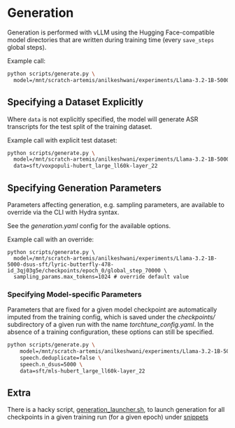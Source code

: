 # Generation

Generation is performed with vLLM using the Hugging Face-compatible model directories that are written during training time (every `save_steps` global steps). 

Example call:

```bash
python scripts/generate.py \
  model=/mnt/scratch-artemis/anilkeshwani/experiments/Llama-3.2-1B-5000-dsus-sft/lyric-butterfly-478-id_3qj03g5e/checkpoints/epoch_0/global_step_70000
```

## Specifying a Dataset Explicitly

Where `data` is not explicitly specified, the model will generate ASR transcripts for the test split of the training dataset. 

Example call with explicit test dataset:

```bash
python scripts/generate.py \
  model=/mnt/scratch-artemis/anilkeshwani/experiments/Llama-3.2-1B-5000-dsus-sft/lyric-butterfly-478-id_3qj03g5e/checkpoints/epoch_0/global_step_70000 \
  data=sft/voxpopuli-hubert_large_ll60k-layer_22
```

## Specifying Generation Parameters

Parameters affecting generation, e.g. sampling parameters, are available to override via the CLI with Hydra syntax. 

See the _generation.yaml_ config for the available options.

Example call with an override:

```
python scripts/generate.py \
  model=/mnt/scratch-artemis/anilkeshwani/experiments/Llama-3.2-1B-5000-dsus-sft/lyric-butterfly-478-id_3qj03g5e/checkpoints/epoch_0/global_step_70000 \
  sampling_params.max_tokens=1024 # override default value
```

### Specifying Model-specific Parameters

Parameters that are fixed for a given model checkpoint are automatically imputed from the training config, which is saved under the _checkpoints/_ subdirectory of a given run with the name _torchtune_config.yaml_. In the absence of a training configuration, these options can still be specified.

```bash
python scripts/generate.py \
    model=/mnt/scratch-artemis/anilkeshwani/experiments/Llama-3.2-1B-5000-dsus-sft/lyric-butterfly-478-id_3qj03g5e/checkpoints/epoch_0/global_step_70000 \
    speech.deduplicate=false \
    speech.n_dsus=5000 \
    data=sft/mls-hubert_large_ll60k-layer_22
```

## Extra

There is a hacky script, [generation_launcher.sh](/snippets/generation_launcher.sh), to launch generation for all checkpoints in a given training run (for a given epoch) under [snippets](/snippets)

